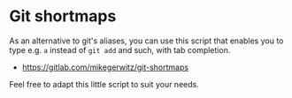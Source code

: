 # Git shortmaps

As an alternative to git's aliases, you can use this script that enables you to type e.g. `a` instead of `git add` and such, with tab completion.

* https://gitlab.com/mikegerwitz/git-shortmaps

Feel free to adapt this little script to suit your needs.

